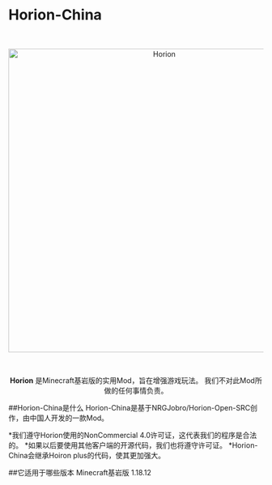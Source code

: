 # Horion-China
<div align="center">
  <br />
    <p>
      <a href="https://horion.download"><img src="https://raw.githubusercontent.com/horionclient/Horion/master/.github/horion-banner.png" width="600" alt="Horion" /></a>
    </p>
  <br />
  <p>
    <b>Horion</b> 是Minecraft基岩版的实用Mod，旨在增强游戏玩法。 我们不对此Mod所做的任何事情负责。
  </p>
</div>

##Horion-China是什么
Horion-China是基于NRGJobro/Horion-Open-SRC创作，由中国人开发的一款Mod。

*我们遵守Horion使用的NonCommercial 4.0许可证，这代表我们的程序是合法的。
*如果以后要使用其他客户端的开源代码，我们也将遵守许可证。
*Horion-China会继承Hoiron plus的代码，使其更加强大。

##它适用于哪些版本
Minecraft基岩版 1.18.12
